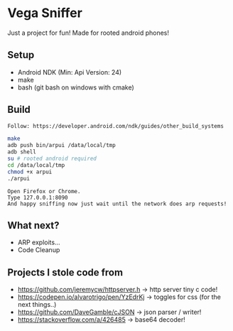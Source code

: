 # Vega Sniffer

Just a project for fun! Made for rooted android phones!

## Setup
- Android NDK (Min: Api Version: 24)
- make
- bash (git bash on windows with cmake)

## Build

```sh
Follow: https://developer.android.com/ndk/guides/other_build_systems

make
adb push bin/arpui /data/local/tmp
adb shell
su # rooted android required
cd /data/local/tmp
chmod +x arpui
./arpui
```

```
Open Firefox or Chrome.
Type 127.0.0.1:8090
And happy sniffing now just wait until the network does arp requests!
```

## What next?
- ARP exploits...
- Code Cleanup

## Projects I stole code from
- https://github.com/jeremycw/httpserver.h -> http server tiny c code!
- https://codepen.io/alvarotrigo/pen/YzEdrKj -> toggles for css (for the next things..)
- https://github.com/DaveGamble/cJSON -> json parser / writer!
- https://stackoverflow.com/a/426485 -> base64 decoder!
